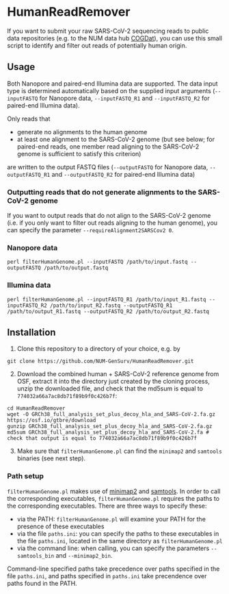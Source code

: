 # HumanReadRemover
If you want to submit your raw SARS-CoV-2 sequencing reads to public data repositories (e.g. to the NUM data hub [COGDat](https://cogdat.dat)), you can use this small script to identify and filter out reads of potentially human origin.

## Usage
Both Nanopore and paired-end Illumina data are supported. The data input type is determined automatically based on the supplied input arguments (`--inputFASTQ` for Nanopore data, `--inputFASTQ_R1` and `--inputFASTQ_R2` for paired-end Illumina data).

Only reads that
- generate no alignments to the human genome
- at least one alignment to the SARS-CoV-2 genome (but see below; for paired-end reads, one member read aligning to the SARS-CoV-2 genome is sufficient to satisfy this criterion)

are written to the output FASTQ files (`--outputFASTQ` for Nanopore data, `--outputFASTQ_R1` and `--outputFASTQ_R2` for paired-end Illumina data)

### Outputting reads that do not generate alignments to the SARS-CoV-2 genome
If you want to output reads that do not align to the SARS-CoV-2 genome (i.e. if you only want to filter out reads aligning to the human genome), you can specify the parameter `--requireAlignment2SARSCov2 0`.

### Nanopore data
`perl filterHumanGenome.pl --inputFASTQ /path/to/input.fastq --outputFASTQ /path/to/output.fastq`

### Illumina data
`perl filterHumanGenome.pl --inputFASTQ_R1 /path/to/input_R1.fastq --inputFASTQ_R2 /path/to/input_R2.fastq --outputFASTQ_R1 /path/to/output_R1.fastq --outputFASTQ_R2 /path/to/output_R2.fastq`

## Installation
1. Clone this repository to a directory of your choice, e.g. by
```
git clone https://github.com/NUM-GenSurv/HumanReadRemover.git
```
2. Download the combined human + SARS-CoV-2 reference genome from OSF, extract it into the directory just created by the cloning process, unzip the downloaded file, and check that the md5sum is equal to `774032a66a7ac8db71f89b9f0c426b7f`:

```
cd HumanReadRemover
wget -O GRCh38_full_analysis_set_plus_decoy_hla_and_SARS-CoV-2.fa.gz https://osf.io/gtbre/download 
gunzip GRCh38_full_analysis_set_plus_decoy_hla_and_SARS-CoV-2.fa.gz
md5sum GRCh38_full_analysis_set_plus_decoy_hla_and_SARS-CoV-2.fa # check that output is equal to 774032a66a7ac8db71f89b9f0c426b7f
```

3. Make sure that `filterHumanGenome.pl` can find the `minimap2` and `samtools` binaries (see next step).

### Path setup
`filterHumanGenome.pl` makes use of [minimap2](https://github.com/lh3/minimap2) and [samtools](http://www.htslib.org/). In order to call the corresponding executables, `filterHumanGenome.pl` requires the paths to the corresponding executables. There are three ways to specify these:
- via the PATH: `filterHumanGenome.pl` will examine your PATH for the presence of these executables
- via the file `paths.ini`: you can specify the paths to these executables in the file `paths.ini`, located in the same directory as `filterHumanGenome.pl`
- via the command line: when calling, you can specify the parameters `--samtools_bin` and `--minimap2_bin`.

Command-line specified paths take precedence over paths specified in the file `paths.ini`, and paths specified in `paths.ini` take precendence over paths found in the PATH.




